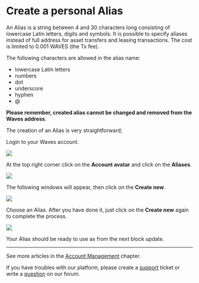 # Create a personal Alias

An Alias is a string between 4 and 30 characters long consisting of lowercase Latin letters, digits and symbols. It is possible to specify aliases instead of full address for asset transfers and leasing transactions. The cost is limited to 0.001 WAVES \(the Tx fee\).

The following characters are allowed in the alias name:

* lowercase Latin letters
* numbers
* dot
* underscore
* hyphen
* @

**Please remember, created alias cannot be changed and removed from the Waves address**.

The creation of an Alias is very straightforward;

Login to your Waves account.

![](/_assets/creating_an_alias_01.png)

At the top right corner click on the **Account avatar** and click on the **Aliases**.

![](/_assets/creating_an_alias_02.png)

The following windows will appear, then click on the **Create new**.

![](/_assets/creating_an_alias_03.png)

Choose an Alias. After you have done it, just click on the **Create new** again to complete the process.

![](/_assets/creating_an_alias_04.png)

Your Alias should be ready to use as from the next block update.

___

See more articles in the [Account Management](/waves-client/account-management.md) chapter.

If you have troubles with our platform, please create a [support](https://support.wavesplatform.com/) ticket or write a [question](https://forum.wavesplatform.com/) on our forum.
